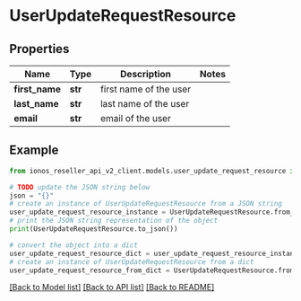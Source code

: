 # UserUpdateRequestResource


## Properties

Name | Type | Description | Notes
------------ | ------------- | ------------- | -------------
**first_name** | **str** | first name of the user | 
**last_name** | **str** | last name of the user | 
**email** | **str** | email of the user | 

## Example

```python
from ionos_reseller_api_v2_client.models.user_update_request_resource import UserUpdateRequestResource

# TODO update the JSON string below
json = "{}"
# create an instance of UserUpdateRequestResource from a JSON string
user_update_request_resource_instance = UserUpdateRequestResource.from_json(json)
# print the JSON string representation of the object
print(UserUpdateRequestResource.to_json())

# convert the object into a dict
user_update_request_resource_dict = user_update_request_resource_instance.to_dict()
# create an instance of UserUpdateRequestResource from a dict
user_update_request_resource_from_dict = UserUpdateRequestResource.from_dict(user_update_request_resource_dict)
```
[[Back to Model list]](../README.md#documentation-for-models) [[Back to API list]](../README.md#documentation-for-api-endpoints) [[Back to README]](../README.md)


